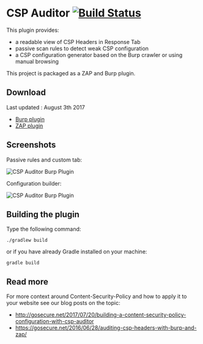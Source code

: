 # CSP Auditor [![Build Status](https://travis-ci.org/GoSecure/csp-auditor.png)](https://travis-ci.org/GoSecure/csp-auditor)

This plugin provides:

* a readable view of CSP Headers in Response Tab
* passive scan rules to detect weak CSP configuration
* a CSP configuration generator based on the Burp crawler or using manual browsing

This project is packaged as a ZAP and Burp plugin.

## Download

Last updated : August 3th 2017

 - [Burp plugin](https://github.com/GoSecure/csp-auditor/blob/master/downloads/csp-auditor-burp-1.jar?raw=true)
 - [ZAP plugin](https://github.com/GoSecure/csp-auditor/blob/master/downloads/cspauditor-alpha-1.zap?raw=true)

## Screenshots

Passive rules and custom tab:

![CSP Auditor Burp Plugin](https://raw.githubusercontent.com/GoSecure/csp-auditor/master/demo.gif)

Configuration builder:

![CSP Auditor Burp Plugin](https://raw.githubusercontent.com/GoSecure/csp-auditor/master/demo2.gif)

## Building the plugin

Type the following command:

```
./gradlew build
```

or if you have already Gradle installed on your machine: 

```
gradle build
```

## Read more

For more context around Content-Security-Policy and how to apply it to your website see our blog posts on the topic:

* http://gosecure.net/2017/07/20/building-a-content-security-policy-configuration-with-csp-auditor
* https://gosecure.net/2016/06/28/auditing-csp-headers-with-burp-and-zap/
